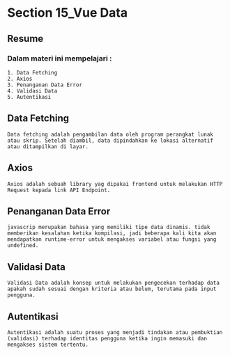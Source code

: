 # Section 15_Vue Data
## Resume

### Dalam materi ini mempelajari :
	1. Data Fetching
	2. Axios
	3. Penanganan Data Error
	4. Validasi Data
	5. Autentikasi
	
## Data Fetching
	Data fetching adalah pengambilan data oleh program perangkat lunak atau skrip. Setelah diambil, data dipindahkan ke lokasi alternatif atau ditampilkan di layar.

## Axios
	Axios adalah sebuah library yag dipakai frontend untuk melakukan HTTP Request kepada link API Endpoint.
	
## Penanganan Data Error
	javascrip merupakan bahasa yang memiliki tipe data dinamis. tidak memberikan kesalahan ketika kompilasi, jadi beberapa kali kita akan mendapatkan runtime-error untuk mengakses variabel atau fungsi yang undefined.

## Validasi Data
    Validasi Data adalah konsep untuk melakukan pengecekan terhadap data apakah sudah sesuai dengan kriteria atau belum, terutama pada input pengguna.

## Autentikasi
    Autentikasi adalah suatu proses yang menjadi tindakan atau pembuktian (validasi) terhadap identitas pengguna ketika ingin memasuki dan mengakses sistem tertentu.